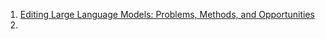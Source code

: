 1. [Editing Large Language Models: Problems, Methods, and Opportunities](https://arxiv.org/abs/2305.13172 "arxiv")
2. 